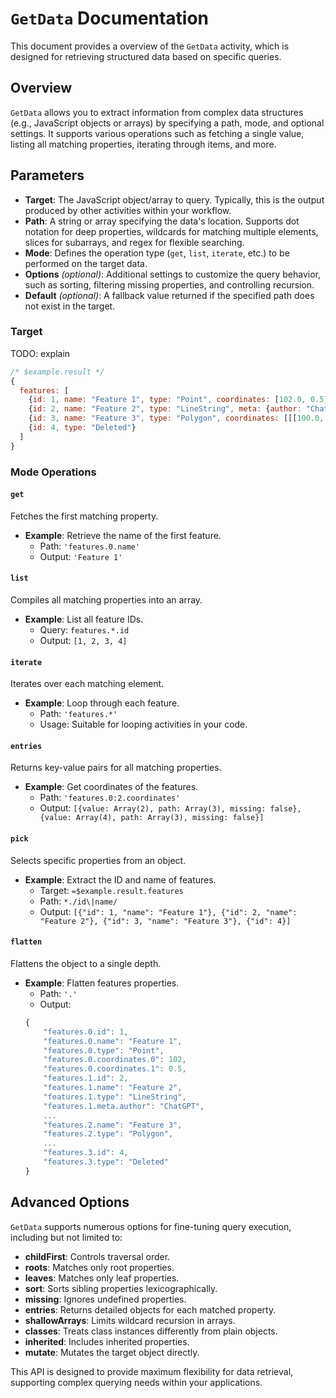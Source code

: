 # `GetData` Documentation

This document provides a overview of the `GetData` activity, which is designed for retrieving structured data based on specific queries.

## Overview

`GetData` allows you to extract information from complex data structures (e.g., JavaScript objects or arrays) by specifying a path, mode, and optional settings. It supports various operations such as fetching a single value, listing all matching properties, iterating through items, and more.

## Parameters

- **Target**: The JavaScript object/array to query. Typically, this is the output produced by other activities within your workflow.
- **Path**: A string or array specifying the data's location. Supports dot notation for deep properties, wildcards for matching multiple elements, slices for subarrays, and regex for flexible searching.
- **Mode**: Defines the operation type (`get`, `list`, `iterate`, etc.) to be performed on the target data.
- **Options** *(optional)*: Additional settings to customize the query behavior, such as sorting, filtering missing properties, and controlling recursion.
- **Default** *(optional)*: A fallback value returned if the specified path does not exist in the target.

### Target

TODO: explain

```js
/* $example.result */
{
  features: [
    {id: 1, name: "Feature 1", type: "Point", coordinates: [102.0, 0.5]},
    {id: 2, name: "Feature 2", type: "LineString", meta: {author: "ChatGPT"}, coordinates: [[102.0, 0.0], [103.0, 1.0], [104.0, 0.0], [105.0, 1.0]]},
    {id: 3, name: "Feature 3", type: "Polygon", coordinates: [[[100.0, 0.0], [101.0, 0.0], [101.0, 1.0], [100.0, 1.0], [100.0, 0.0]]]},
    {id: 4, type: "Deleted"}
  ]
}
```

### Mode Operations

#### `get`
Fetches the first matching property.
- **Example**: Retrieve the name of the first feature.
  - Path: `'features.0.name'`
  - Output: `'Feature 1'`

#### `list`
Compiles all matching properties into an array.
- **Example**: List all feature IDs.
  - Query: `features.*.id`
  - Output: `[1, 2, 3, 4]`

#### `iterate`
Iterates over each matching element.
- **Example**: Loop through each feature.
  - Path: `'features.*'`
  - Usage: Suitable for looping activities in your code.

#### `entries`
Returns key-value pairs for all matching properties.
- **Example**: Get coordinates of the features.
  - Path: `'features.0:2.coordinates'`
  - Output: `[{value: Array(2), path: Array(3), missing: false}, {value: Array(4), path: Array(3), missing: false}]`

#### `pick`
Selects specific properties from an object.
- **Example**: Extract the ID and name of features.
  - Target: `=$example.result.features`
  - Path: `*./id\|name/`
  - Output: `[{"id": 1, "name": "Feature 1"}, {"id": 2, "name": "Feature 2"}, {"id": 3, "name": "Feature 3"}, {"id": 4}]`


#### `flatten`
Flattens the object to a single depth.
- **Example**: Flatten features properties.
  - Path: `'.'`
  - Output:
  ```javascript
  {
      "features.0.id": 1,
      "features.0.name": "Feature 1",
      "features.0.type": "Point",
      "features.0.coordinates.0": 102,
      "features.0.coordinates.1": 0.5,
      "features.1.id": 2,
      "features.1.name": "Feature 2",
      "features.1.type": "LineString",
      "features.1.meta.author": "ChatGPT",
      ...
      "features.2.name": "Feature 3",
      "features.2.type": "Polygon",
      ...
      "features.3.id": 4,
      "features.3.type": "Deleted"
  }
  ```

## Advanced Options

`GetData` supports numerous options for fine-tuning query execution, including but not limited to:

- **childFirst**: Controls traversal order.
- **roots**: Matches only root properties.
- **leaves**: Matches only leaf properties.
- **sort**: Sorts sibling properties lexicographically.
- **missing**: Ignores undefined properties.
- **entries**: Returns detailed objects for each matched property.
- **shallowArrays**: Limits wildcard recursion in arrays.
- **classes**: Treats class instances differently from plain objects.
- **inherited**: Includes inherited properties.
- **mutate**: Mutates the target object directly.

This API is designed to provide maximum flexibility for data retrieval, supporting complex querying needs within your applications.

